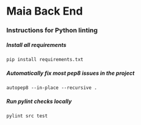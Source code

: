 # Maia Back End

### Instructions for Python linting

##### Install all requirements
```
pip install requirements.txt
```

##### Automatically fix **most** pep8 issues in the project
```
autopep8 --in-place --recursive .
```

##### Run pylint checks locally
```
pylint src test
```
